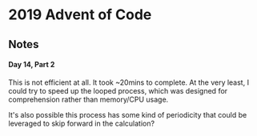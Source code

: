 # 2019 Advent of Code

## Notes

#### Day 14, Part 2

This is not efficient at all. It took ~20mins to complete.  At the very least, I
could try to speed up the looped process, which was designed for comprehension
rather than memory/CPU usage.

It's also possible this process has some kind of periodicity that could be leveraged
to skip forward in the calculation?